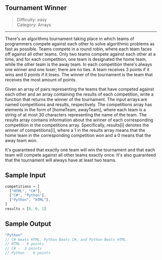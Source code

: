 ## Tournament Winner

> Difficulty: easy  
> Category: Arrays

---

There's an algorithms tournament taking place in which teams of programmers 
compete against each other to solve algorithmic problems as fast as possible. 
Teams compete in a round robin, where each team faces off against all other teams. 
Only two teams compete against each other at a time, and for each competition, 
one team is designated the home team, while the other team is the away team. 
In each competition there's always one winner and one loser; there are no ties. 
A team receives 3 points if it wins and 0 points if it loses. 
The winner of the tournament is the team that receives the most amount of points.

Given an array of pairs representing the teams that have competed against each other
and an array containing the results of each competition, write a function that returns
the winner of the tournament. The input arrays are named competitions and results, respectively.
The competitions array has elements in the form of [homeTeam, awayTeam], where each team is a string
of at most 30 characters representing the name of the team. The results array contains information
about the winner of each corresponding competition in the competitions array. Specifically, results[i]
denotes the winner of competitions[i], where a 1 in the results array means that the home team in the
corresponding competition won and a 0 means that the away team won.

It's guaranteed that exactly one team will win the tournament and that each team will compete against
all other teams exactly once. It's also guaranteed that the tournament will always have at least two teams.

## Sample Input
```javascript
competitions = [
  ["HTML", "C#"],
  ["C#", "Python"],
  ["Python", "HTML"],
]
results = [0, 0, 1]
```

## Sample Output
```javascript
"Python"
// C# beats HTML, Python Beats C#, and Python Beats HTML.
// HTML - 0 points
// C# -  3 points
// Python -  6 points
```
